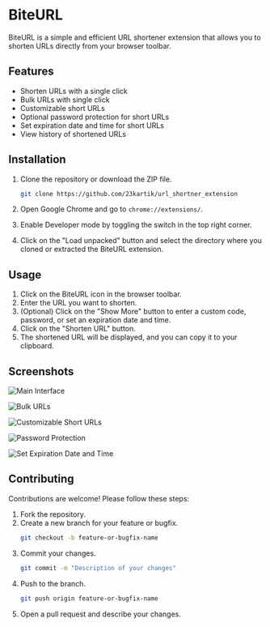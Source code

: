 # BiteURL

BiteURL is a simple and efficient URL shortener extension that allows you to shorten URLs directly from your browser toolbar.

## Features

- Shorten URLs with a single click
- Bulk URLs with single click
- Customizable short URLs
- Optional password protection for short URLs
- Set expiration date and time for short URLs
- View history of shortened URLs

## Installation

1. Clone the repository or download the ZIP file.
    ```bash
    git clone https://github.com/23kartik/url_shortner_extension
    ```

2. Open Google Chrome and go to `chrome://extensions/`.
3. Enable Developer mode by toggling the switch in the top right corner.
4. Click on the "Load unpacked" button and select the directory where you cloned or extracted the BiteURL extension.

## Usage

1. Click on the BiteURL icon in the browser toolbar.
2. Enter the URL you want to shorten.
3. (Optional) Click on the "Show More" button to enter a custom code, password, or set an expiration date and time.
4. Click on the "Shorten URL" button.
5. The shortened URL will be displayed, and you can copy it to your clipboard.


## Screenshots
![Main Interface](https://github.com/23kartik/url_shortner_extension/assets/84660976/2fa6661d-26de-4a31-bfd5-ef2021ef9af6)

![Bulk URLs](https://github.com/23kartik/url_shortner_extension/assets/84660976/9a549ed8-4884-432e-b178-5507af96b0f6)

![Customizable Short URLs](https://github.com/23kartik/url_shortner_extension/assets/84660976/f3bff4dd-0cd5-4e04-b120-4028fa4e4ae4)

![Password Protection](https://github.com/23kartik/url_shortner_extension/assets/84660976/806ad3c7-bc35-44cb-ab77-2104c05b624b)

![Set Expiration Date and Time](https://github.com/23kartik/url_shortner_extension/assets/84660976/8582bc8b-1a24-4691-a3ac-059386169b63)





## Contributing

Contributions are welcome! Please follow these steps:

1. Fork the repository.
2. Create a new branch for your feature or bugfix.
    ```bash
    git checkout -b feature-or-bugfix-name
    ```
3. Commit your changes.
    ```bash
    git commit -m "Description of your changes"
    ```
4. Push to the branch.
    ```bash
    git push origin feature-or-bugfix-name
    ```
5. Open a pull request and describe your changes.
